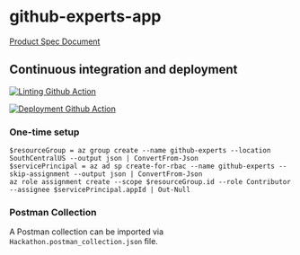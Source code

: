 # github-experts-app

[Product Spec Document](https://microsoft-my.sharepoint.com/:w:/p/panikole/EdCE5t9cWE9GpAbjg3tDrooBvJyDWIMtD19TJxV4bPciyg?e=9FP0OQ)

## Continuous integration and deployment

[![Linting Github Action](https://github.com/github-experts/github-experts-app/workflows/lint/badge.svg)](https://github.com/github-experts/github-experts-app/actions?query=workflow%3Alint)

[![Deployment Github Action](https://github.com/github-experts/github-experts-app/workflows/deploy/badge.svg)](https://github.com/github-experts/github-experts-app/actions?query=workflow%3Adeploy)

### One-time setup

```pwsh
$resourceGroup = az group create --name github-experts --location SouthCentralUS --output json | ConvertFrom-Json
$servicePrincipal = az ad sp create-for-rbac --name github-experts --skip-assignment --output json | ConvertFrom-Json
az role assignment create --scope $resourceGroup.id --role Contributor --assignee $servicePrincipal.appId | Out-Null
```

### Postman Collection

A Postman collection can be imported via `Hackathon.postman_collection.json` file.
